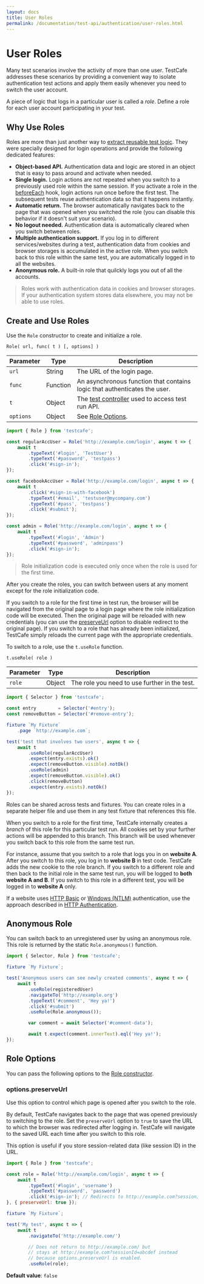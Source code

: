 ```yaml
---
layout: docs
title: User Roles
permalink: /documentation/test-api/authentication/user-roles.html
---
```

# User Roles

Many test scenarios involve the activity of more than one user. TestCafe addresses these scenarios by providing a convenient way
to isolate authentication test actions and apply them easily whenever you need to switch the user account.

A piece of logic that logs in a particular user is called a *role*. Define a role for each user account participating in your test.

## Why Use Roles

Roles are more than just another way to [extract reusable test logic](../../recipes/extract-reusable-test-code/README.md). They were specially designed for login operations and provide the following dedicated features:

* **Object-based API.** Authentication data and logic are stored in an object that is easy to pass around and activate when needed.
* **Single login.** Login actions are not repeated when you switch to a previously used role within the same session. If you activate a role in the [beforeEach](../test-code-structure.md#test-hooks) hook, login actions run once before the first test. The subsequent tests reuse authentication data so that it happens instantly.
* **Automatic return.** The browser automatically navigates back to the page that was opened when you switched the role (you can disable this behavior if it doesn't suit your scenario).
* **No logout needed.** Authentication data is automatically cleared when you switch between roles.
* **Multiple authentication support.** If you log in to different services/websites during a test, authentication data from cookies and browser storages is accumulated in the active role. When you switch back to this role within the same test, you are automatically logged in to all the websites.
* **Anonymous role.** A built-in role that quilckly logs you out of all the accounts.

> Roles work with authentication data in cookies and browser storages. If your authentication system stores data elsewhere, you may not be able to use roles.

## Create and Use Roles

Use the `Role` constructor to create and initialize a role.

```text
Role( url, func( t ) [, options] )
```

Parameter | Type     | Description
--------- | -------- | --------------------------------------------------------------------------------
`url`     | String   | The URL of the login page.
`func`    | Function | An asynchronous function that contains logic that authenticates the user.
`t`       | Object   | The [test controller](../test-code-structure.md#test-controller) used to access test run API.
`options` | Object   | See [Role Options](#role-options).

```js
import { Role } from 'testcafe';

const regularAccUser = Role('http://example.com/login', async t => {
    await t
        .typeText('#login', 'TestUser')
        .typeText('#password', 'testpass')
        .click('#sign-in');
});

const facebookAccUser = Role('http://example.com/login', async t => {
    await t
        .click('#sign-in-with-facebook')
        .typeText('#email', 'testuser@mycompany.com')
        .typeText('#pass', 'testpass')
        .click('#submit');
});

const admin = Role('http://example.com/login', async t => {
    await t
        .typeText('#login', 'Admin')
        .typeText('#password', 'adminpass')
        .click('#sign-in');
});
```

> Role initialization code is executed only once when the role is used for the first time.

After you create the roles, you can switch between users at any moment except for the role initialization code.

If you switch to a role for the first time in test run, the browser will be navigated from the original page to a login page where the role initialization code will be executed. Then the original page will be reloaded with new credentials (you can use the [preserveUrl](#optionspreserveurl) option to disable redirect to the original page). If you switch to a role that has already been initialized, TestCafe simply reloads the current page with the appropriate credentials.

To switch to a role, use the `t.useRole` function.

```text
t.useRole( role )
```

Parameter | Type   | Description
--------- | ------ | ---------------------------------------------
`role`    | Object | The role you need to use further in the test.

```js
import { Selector } from 'testcafe';

const entry        = Selector('#entry');
const removeButton = Selector('#remove-entry');

fixture `My Fixture`
    .page `http://example.com`;

test('test that involves two users', async t => {
    await t
        .useRole(regularAccUser)
        .expect(entry.exists).ok()
        .expect(removeButton.visible).notOk()
        .useRole(admin)
        .expect(removeButton.visible).ok()
        .click(removeButton)
        .expect(entry.exists).notOk()
});
```

Roles can be shared across tests and fixtures. You can create roles in a separate helper file and use them in any test fixture that references this file.

When you switch to a role for the first time, TestCafe internally creates a *branch* of this role for this particular test run. All cookies set by your further actions will be appended to this branch. This branch will be used whenever you switch back to this role from the same test run.

For instance, assume that you switch to a role that logs you in on **website A**. After you switch to this role, you log in to **website B** in test code. TestCafe adds the new cookie to the role branch. If you switch to a different role and then back to the initial role in the same test run, you will be logged to **both website A and B**. If you switch to this role in a different test, you will be logged in to **website A** only.

If a website uses [HTTP Basic](https://en.wikipedia.org/wiki/Basic_access_authentication) or [Windows (NTLM)](https://en.wikipedia.org/wiki/NT_LAN_Manager) authentication, use the approach described in [HTTP Authentication](http-authentication.md).

## Anonymous Role

You can switch back to an unregistered user by using an anonymous role. This role is returned by the static `Role.anonymous()` function.

```js
import { Selector, Role } from 'testcafe';

fixture `My Fixture`;

test('Anonymous users can see newly created comments', async t => {
    await t
        .useRole(registeredUser)
        .navigateTo('http://example.org')
        .typeText('#comment', 'Hey ya!')
        .click('#submit')
        .useRole(Role.anonymous());

        var comment = await Selector('#comment-data');

        await t.expect(comment.innerText).eql('Hey ya!');
});
```

## Role Options

You can pass the following options to the [Role constructor](#create-and-use-roles).

### options.preserveUrl

Use this option to control which page is opened after you switch to the role.

By default, TestCafe navigates back to the page that was opened previously to switching to the role.
Set the `preserveUrl` option to `true` to save the URL to which the browser was redirected after logging in.
TestCafe will navigate to the saved URL each time after you switch to this role.

This option is useful if you store session-related data (like session ID) in the URL.

```js
import { Role } from 'testcafe';

const role = Role('http://example.com/login', async t => {
    await t
        .typeText('#login', 'username')
        .typeText('#password', 'password')
        .click('#sign-in'); // Redirects to http://example.com?sessionId=abcdef
}, { preserveUrl: true });

fixture `My Fixture`;

test('My test', async t => {
    await t
        .navigateTo('http://example.com/')

        // Does not return to http://example.com/ but
        // stays at http://example.com?sessionId=abcdef instead
        // because options.preserveUrl is enabled.
        .useRole(role);
```

**Default value**: `false`